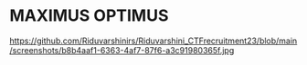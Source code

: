 # MAXIMUS OPTIMUS
https://github.com/Riduvarshinirs/Riduvarshini_CTFrecruitment23/blob/main/screenshots/b8b4aaf1-6363-4af7-87f6-a3c91980365f.jpg
